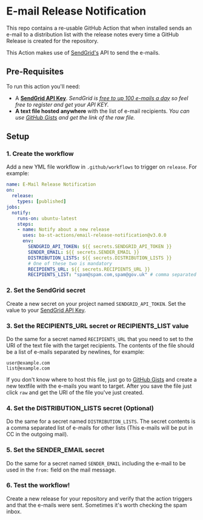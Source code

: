 # E-mail Release Notification

This repo contains a re-usable GitHub Action that when installed sends an e-mail to a distribution list with the release notes every time a GitHub Release is created for the repository.

This Action makes use of [SendGrid's](https://sendgrid.com/) API to send the e-mails.

## Pre-Requisites

To run this action you'll need:
- A [**SendGrid API Key**](https://sendgrid.com/docs/ui/account-and-settings/api-keys/). _SendGrid is [free to up 100 e-mails a day](https://sendgrid.com/pricing/) so feel free to register and get your API KEY._
- **A text file hosted anywhere** with the list of e-mail recipients. _You can use [GitHub Gists](https://gist.github.com) and get the link of the raw file._

## Setup

### 1. Create the workflow

Add a new YML file workflow in `.github/workflows` to trigger on `release`. For example:
```yml
name: E-Mail Release Notification
on:
  release:
    types: [published]
jobs:
  notify:
    runs-on: ubuntu-latest
    steps:
    - name: Notify about a new release
      uses: ba-st-actions/email-release-notification@v3.0.0
      env:
        SENDGRID_API_TOKEN: ${{ secrets.SENDGRID_API_TOKEN }}
        SENDER_EMAIL: ${{ secrets.SENDER_EMAIL }}
        DISTRIBUTION_LISTS: ${{ secrets.DISTRIBUTION_LISTS }}
        # One of these two is mandatory
        RECIPIENTS_URL: ${{ secrets.RECIPIENTS_URL }} 
        RECIPIENTS_LIST: "spam@spam.com,spam@gov.uk" # comma separated list of e-mails
```

### 2. Set the SendGrid secret

Create a new secret on your project named `SENDGRID_API_TOKEN`. Set the value to your [SendGrid API Key](https://sendgrid.com/docs/ui/account-and-settings/api-keys/).


### 3. Set the RECIPIENTS_URL secret or RECIPIENTS_LIST value

Do the same for a secret named `RECIPIENTS_URL` that you need to set to the URI of the text file with the target recipients. The contents of the file should be a list of e-mails separated by newlines, for example:

```
user@example.com
list@example.com
```

If you don't know where to host this file, just go to [GitHub Gists](https://gist.github.com) and create a new textfile with the e-mails you want to target. After you save the file just click `raw` and get the URI of the file you've just created.

### 4. Set the DISTRIBUTION_LISTS secret (Optional)

Do the same for a secret named `DISTRIBUTION_LISTS`. The secret contents is a comma separated list of e-mails for other lists (This e-mails will be put in CC in the outgoing mail).

### 5. Set the SENDER_EMAIL secret

Do the same for a secret named `SENDER_EMAIL` including the e-mail to be used in the `from:` field on the mail message.

### 6. Test the workflow!

Create a new release for your repository and verify that the action triggers and that the e-mails were sent. Sometimes it's worth checking the spam inbox.
